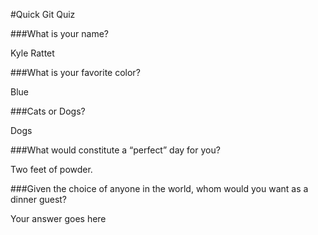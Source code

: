 #Quick Git Quiz

###What is your name?

Kyle Rattet

###What is your favorite color?

Blue

###Cats or Dogs?

Dogs

###What would constitute a “perfect” day for you?

Two feet of powder.

###Given the choice of anyone in the world, whom would you want as a dinner guest?

Your answer goes here
